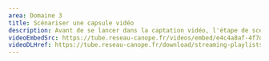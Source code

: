 ```yaml
---
area: Domaine 3
title: Scénariser une capsule vidéo
description: Avant de se lancer dans la captation vidéo, l'étape de scénarisation peut s'avérer précieuse pour créer une capsule dynamique et synthétique.
videoEmbedSrc: https://tube.reseau-canope.fr/videos/embed/e4c4a8af-4f7d-42db-ac6e-cc1ab09714e5
videoDLHref: https://tube.reseau-canope.fr/download/streaming-playlists/hls/videos/e4c4a8af-4f7d-42db-ac6e-cc1ab09714e5-1080-fragmented.mp4
---
```

